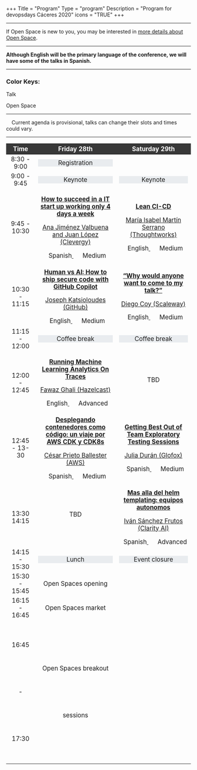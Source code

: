 +++
Title = "Program"
Type = "program"
Description = "Program for devopsdays Cáceres 2020"
icons = "TRUE"
+++

<style>
  .table-responsive.program-table th {
    color: white;
    background-color: #383838;
  }
  .time-slot.talk {
    margin-top: 25%;
  }
  .special-activity {
    background-color: #e9ecef;
  }
  .program-talk.tbd {
    margin-top: 8%;
  }
  .program-talk {
    margin: 1%;
  }
  .program-talk:hover {
    cursor: pointer;
    background-color: #6fb7cd;
  }
  .program-talk:hover > center {
    text-decoration: underline;
  }
  .program-talk:hover > a > div {
    display: block;
  }
  .talk-title {
    font-weight: bold;
  }
  .talk-language-level {
    display: inline-block;
    margin-left: 10px;
  }
  .talk-details-hover {
    display: none;
    position: absolute;
    z-index: 100;
    max-width: 40%;
    padding: 1%;
    background-color: white;
    border: 1px solid;
    box-shadow: 6px 6px 8px 0px #495057;
  }
</style>

<hr />
If Open Space is new to you, you may be interested in <a href="/pages/open-space-format">more details about Open Space</a>.
<hr />
<b>Although English will be the primary language of the conference, we will have some of the talks in Spanish.</b>
<hr>
</hr>

<div>
  <h3>Color Keys:</h3>
  <p></p>
  <div class="col-lg-2 col-md-2 program-element program-talk" style="margin:0;">Talk</div>
  <p></p>
  <div class="col-lg-2 col-md-2 program-element program-open-space" style="margin:0;">Open Space</div>
</div>

<hr />
<div>
  <i class="fa fa-warning fa-lg"></i><span style="margin-left: 15px;">Current agenda is provisional, talks can change their slots and times could vary.</span>
</div>
<hr />

<div class="table-responsive program-table">
  <table class="table table-bordered table-hover table-responsive-md" style="font-size: 1.2em;">
    <thead class="thead-light">
      <tr>
        <th>
          <div class="time-slot header">
            <center>Time</center>
          </div>
        </th>
        <th>
          <div class="header">
            <center>Friday 28th</center>
          </div>
        </th>
        <th>
          <div class="header">
            <center>Saturday 29th</center>
          </div>
        </th>
      </tr>
    </thead>
    <tbody>
      <tr>
        <td>
          <div class="time-slot">
            <center>8:30 - 9:00</center>
          </div>
        </td>
        <td>
          <div class="special-activity">
            <center>Registration</center>
          </div>
        </td>
        <td>
          <div class="special-activity">
            <center> </center>
          </div>
        </td>
      </tr>
      <tr>
        <td>
          <div class="time-slot">
            <center>9:00 - 9:45</center>
          </div>
        </td>
        <td>
          <div class="special-activity">
            <center>Keynote</center>
          </div>
        </td>
        <td>
          <div class="special-activity">
            <center>Keynote</center>
          </div>
        </td>
      </tr>
      <tr>
        <td>
          <div class="time-slot talk">
            <center>9:45 - 10:30</center>
          </div>
        </td>
        <td>
          <div class="program-talk">
            <a href="/events/2023-caceres/program/4-days-week">
              <center>
                <p class="talk-title">How to succeed in a IT start up working only 4 days a week</p>
                <p class="talk-speakers">Ana Jiménez Valbuena and Juan López (Clevergy)</p>
                <div>
                  <i class="fa fa-language fa-lg"></i><span class="talk-language-level">Spanish</span>
                  <i class="fa fa-bar-chart fa-lg" style="margin-left: 15px;"></i><span class="talk-language-level">Medium</span>
                </div>
              </center>
              <div class="talk-details-hover">
                <h5>Talk description</h5>
                <p>We have been able to deliver a success, powerful and useful app working 4 days per week and remotely in only 4 months. What is our secret? Some good practices and mindset that we are applying.

TDD, pair programming, CI/CD, TBD as our basic rules helped as to build an efficient and interesting tech application based on DDD and evolutionary architecture where data has a strong role to make decisions not only in business but in software. The key point is to be agile and deliver as soon as possible, failing fast and taking decisions in the last responsible moment, knowing that perfection is the enemy of good and  having feedback and trust as normal behaviour within the team.

We are building a powerful tech team and application and we want to share our secret with the community.</p>
                <hr>
                <h5>About the speakers</h5>
                <p>Ana Jiménez, Software Engineer  at Clevergy. With several years of experience in the IT sector working in different fields and consulting companies as a full stack developer. Ana, focused on tech teams’ ways of working and code  best practices, is currently part of the Clevergy’s tech team.

Juan López, CTO at Clevergy. He is a Software Engineer with 15 years of experience in the sector, working in diverse ecosystems and projects, from startups to large consulting companies, as a tech lead, project lead, and as a software engineer. Juan leads the technology area at Clevergy as an expert in distributed systems, data and artificial intelligence.</p>
              </div>
            </a>
          </div>
        </td>
        <td>
          <div class="program-talk">
            <a href="/events/2023-caceres/program/lean-ci-cd">
              <center>
                <p class="talk-title">Lean CI-CD</p>
                <p class="talk-speakers">María Isabel Martín Serrano (Thoughtworks)</p>
                <div>
                  <i class="fa fa-language fa-lg"></i><span class="talk-language-level">English</span>
                  <i class="fa fa-bar-chart fa-lg" style="margin-left: 15px;"></i><span class="talk-language-level">Medium</span>
                </div>
              </center>
              <div class="talk-details-hover">
                <h5>Talk description</h5>
                <p>In this talk, we will apply the Lean principles to reduce the 8 types of Lean waste in a CI-CD to make it more efficient and effective. We will walk through the example of an ideal Lean CI-CD pipeline to deploy a workload to a Kubernetes cluster using Helm.

Previous experience with CI-CD, Kubernetes and Helm is welcome but not required.</p>
                <hr>
                <h5>About the speaker</h5>
                <p>Currently working as Lead Project manager for Thoughtworks Spain. In my latest  assignment I was the Technical Product manager for two platform teams (developer experience and cloud governance). I am currently working on technical assessments for our clients.

My professional background is a mix between technical (DevOps, Solutions Architect, Developer) and management roles (Product-Project manager, team lead, domain lead).

I worked for large multinational company in global projects in the domains of Infrastructure-Platform, IAM, MDM...
I am passionate about Technology, efficiency and effectiveness.</p>
              </div>
            </a>
          </div>
        </td>
      </tr>
      <tr>
        <td>
          <div class="time-slot talk">
            <center>10:30 - 11:15</center>
          </div>
        </td>
        <td>
          <div class="program-talk">
            <a href="/events/2023-caceres/program/gh-copilot">
              <center>
                <p class="talk-title">Human vs AI: How to ship secure code with GitHub Copilot</p>
                <p class="talk-speakers">Joseph Katsioloudes (GitHub)</p>
                <div>
                  <i class="fa fa-language fa-lg"></i><span class="talk-language-level">English</span>
                  <i class="fa fa-bar-chart fa-lg" style="margin-left: 15px;"></i><span class="talk-language-level">Medium</span>
                </div>
              </center>
              <div class="talk-details-hover">
                <h5>Talk description</h5>
                <p>Artificial intelligence is already acting as a copilot in our daily lives, by helping as a digital assistant or by providing personalized experiences. Despite progress in other areas, historically AI has stopped short of improving software development. For the first time in the history of software, GitHub Copilot distills the collective knowledge of the world’s developers into an editor extension that suggests code in real time. This makes the process of building great software easier and faster… but what about more secure? In this session, we’ll show how we can help developers to write more secure code by using GitHub Copilot. We will demo real-world use cases and will provide tips from our lessons learned when experimenting with the tool.</p>
                <hr>
                <h5>About the speaker</h5>
                <p>Joseph Katsioloudes and his team at the GitHub Security Lab work at the forefront of Open Source Security that they shape every day through research and education. Joseph chose this career path because from a very young age, security was his own way to provide ethical and dedicated service to organisations and the society as a whole. He holds two engineering degrees, a Bachelors of Engineering in Computing from Imperial College London and a Masters in Cyber Security Engineering from the University of Warwick.

His most recent contributions include video content made specifically for software developers interested in growing their security skillset, where he offers tips and simplifies security. Previous highlights include a combined of 20 talks and workshops in 2022 as a first-time speaker, a zero-day vulnerability for a Top 10 Cryptocurrency in 2018 as part of his university Thesis and open-source contributions to OSINT & Blockchain.</p>
              </div>
            </a>
          </div>
        </td>
        <td>
          <div class="program-talk">
            <a href="/events/2023-caceres/program/why-my-talk">
              <center>
                <p class="talk-title">“Why would anyone want to come to my talk?”</p>
                <p class="talk-speakers">Diego Coy (Scaleway)</p>
                <div>
                  <i class="fa fa-language fa-lg"></i><span class="talk-language-level">English</span>
                  <i class="fa fa-bar-chart fa-lg" style="margin-left: 15px;"></i><span class="talk-language-level">Medium</span>
                </div>
              </center>
              <div class="talk-details-hover">
                <h5>Talk description</h5>
                <p>With this talk I go over some of the thoughts people have when presented with the idea of sharing their knowledge at a conference, such as “There’s nothing special for me to share” or “Yeah, but surely everyone knows that” or “What I do is boring”.</p>
                <hr>
                <h5>About the speaker</h5>
                <p>Web developer with over 10 years of experience turned Developer Advocate currently acting as a bridge between technologists and the cloud world.

Google Developer Expert in Web Technologies and Google Maps Platform, passionate about communities and sharing knowledge.</p>
              </div>
            </a>
          </div>
        </td>
      </tr>
      <tr>
        <td>
          <div class="time-slot">
            <center>11:15 - 12:00</center>
          </div>
        </td>
        <td>
          <div class="special-activity">
            <center>Coffee break</center>
          </div>
        </td>
        <td>
          <div class="special-activity">
            <center>Coffee break</center>
          </div>
        </td>
      </tr>
      <tr>
        <td>
          <div class="time-slot talk">
            <center>12:00 - 12:45</center>
          </div>
        </td>
        <td>
          <div class="program-talk">
            <a href="/events/2023-caceres/program/mlops-tracing">
              <center>
                <p class="talk-title">Running Machine Learning Analytics On Traces</p>
                <p class="talk-speakers">Fawaz Ghali (Hazelcast)</p>
                <div>
                  <i class="fa fa-language fa-lg"></i><span class="talk-language-level">English</span>
                  <i class="fa fa-bar-chart fa-lg" style="margin-left: 15px;"></i><span class="talk-language-level">Advanced</span>
                </div>
              </center>
              <div class="talk-details-hover">
                <h5>Talk description</h5>
                <p>Let’s do things differently. To start with, let us view logs and traces as no different from any other data. The data an application indirectly generates when in use (the logs and traces) is no different from the data an application directly works with (input and output). So let’s keep them all together in a scalable cloud storage repository. Once it is there, it is just like any other big data. We need to analyze and apply intelligent monitoring to detect situations of interest. So we need to apply trained ML models to a stream of such data for immediate alerting when the traces indicate an unwanted behavior occurring or brewing. This talk will show how to harness existing technologies to do just that.</p>
                <hr>
                <h5>About the speaker</h5>
                <p>Fawaz Ghali is Principal Developer Advocate at Hazelcast with 20+ years of experience in software development, machine learning and real-time intelligent applications. He holds a PhD in Computer Science and has worked in the private sector as well as Academia as a Researcher and Senior Lecturer. He has published over 46 scientific papers in the fields of machine learning and data science. His strengths and skills lie within the fields of low latency applications, IoT & Edge, distributed systems and cloud technologies.</p>
              </div>
            </a>
          </div>
        </td>
        <td>
          <div class="program-talk tbd">
            <center>
              <p class="talk-title"> </p>
              <p class="talk-speakers">TBD</p>
              <div style="display:none;">
                <i class="fa fa-language fa-lg"></i><span class="talk-language-level">English</span>
                <i class="fa fa-bar-chart fa-lg" style="margin-left: 15px;"></i><span class="talk-language-level">Medium</span>
              </div>
            </center>
            <div class="talk-details-hover">
              <h5>Talk description</h5>
              <p>TBD</p>
              <hr>
              <h5>About the speaker</h5>
              <p>TBD</p>
            </div>
          </div>
        </td>
      </tr>
      <tr>
        <td>
          <div class="time-slot talk">
            <center>12:45 - 13-30</center>
          </div>
        </td>
        <td>
          <div class="program-talk">
            <a href="/events/2023-caceres/program/cdk-cdk8s">
              <center>
                <p class="talk-title">Desplegando contenedores como código: un viaje por AWS CDK y CDK8s</p>
                <p class="talk-speakers">César Prieto Ballester (AWS)</p>
                <div>
                  <i class="fa fa-language fa-lg"></i><span class="talk-language-level">Spanish</span>
                  <i class="fa fa-bar-chart fa-lg" style="margin-left: 15px;"></i><span class="talk-language-level">Medium</span>
                </div>
              </center>
              <div class="talk-details-hover">
                <h5>Talk description</h5>
                <p>Empezaremos viendo cómo creamos Infraestructura en AWS a través del Cloud Development Kit, un framework que nos ayuda a crear de forma más natural para un desarrollador, recursos en AWS. Veremos los diferentes niveles de constructores que tenemos para crear la infraestructura y lo integraremos con CDK8S, framework que nos permite crear definiciones de Kubernetes también como código.

Dí adiós a los yaml files y empieza a crear la Infraestructura usando lenguajes como Python, Java, Go o TypeScript.</p>
                <hr>
                <h5>About the speaker</h5>
                <p>Ingeniero Informático por la Universidad de Extremadura enamorado de la automatización de la Infraestructura como código. Actualmente, trabajo como consultor DevOps para el equipo de Servicios de Profesionales de AWS en España.</p>
              </div>
            </a>
          </div>
        </td>
        <td>
          <div class="program-talk">
            <a href="/events/2023-caceres/program/exploratory-testing">
            <center>
              <p class="talk-title">Getting Best Out of Team Exploratory Testing Sessions</p>
              <p class="talk-speakers">Julia Durán (Glofox)</p>
              <div>
                <i class="fa fa-language fa-lg"></i><span class="talk-language-level">Spanish</span>
                <i class="fa fa-bar-chart fa-lg" style="margin-left: 15px;"></i><span class="talk-language-level">Medium</span>
              </div>
            </center>
            <div class="talk-details-hover">
              <h5>Talk description</h5>
              <p>In DevOps, all of the tasks involved in the development and deployment of the code are highly automated. But there is a task manually performed that can provide us with very valuable insights. In the talk, Julia will present the Team Exploratory Testing Sessions, in which different roles within the team (Product Manager, Designer, Developers, Testers, SRE Team) are involved. All together will put themselves in the Tester’s shoes, testing at the same time the current feature in a common session. In that journey, led by the tester, they will identify not only issues but also possible improvements and proposals for future development, while learning because of the knowledge and expertise all of them share during the session.</p>
              <hr>
              <h5>About the speaker</h5>
              <p>Llevo trabajando más de 18 años en el sector tecnológico, de los cuales he dedicado más de 16 años al Testing. Recientemente le he dado un giro a mi carrera profesional, dejando las tareas de gestión y volviendo a realizar tareas de Testing, que es mi pasión!. Siempre trabajo con orientación a resultados y creo en el aprendizaje continuo. Para mejorar los proyectos en los que participo, me encanta experimentar y encontrar cambios que generen mejoras. Mi actitud y mentalidad positiva en todas las situaciones me permiten sacar lo mejor de las personas que trabajan conmigo. Ser una organizadora voluntaria de la European Testing Conference durante las 3 últimas ediciones, formar parte de un equipo multidisciplinario y multicultural, distribuido en varias zonas horarias y colaborar en un idioma que no hablo de forma nativa me dio una nueva perspectiva de hacia dónde quería dirigir mi carrera profesional. Finalmente, lo he conseguido! En continua actualización de mis habilidades técnicas, formándome en Automatización de Pruebas y Pruebas Exploratorias.</p>
            </div>
          </div>
        </td>
      </tr>
      <tr>
        <td>
          <div class="time-slot talk">
            <center>13:30 14:15</center>
          </div>
        </td>
        <td>
          <div class="program-talk tbd">
            <center>
              <p class="talk-title"> </p>
              <p class="talk-speakers">TBD</p>
              <div style="display:none;">
                <i class="fa fa-language fa-lg"></i><span class="talk-language-level">English</span>
                <i class="fa fa-bar-chart fa-lg" style="margin-left: 15px;"></i><span class="talk-language-level">Medium</span>
              </div>
            </center>
            <div class="talk-details-hover">
              <h5>Talk description</h5>
              <p>TBD</p>
              <hr>
              <h5>About the speaker</h5>
              <p>TBD</p>
            </div>
          </div>
        </td>
        <td>
          <div class="program-talk">
            <a href="/events/2023-caceres/program/autonomous-teams">
              <center>
                <p class="talk-title">Mas alla del helm templating: equipos autonomos</p>
                <p class="talk-speakers">Iván Sánchez Frutos (Clarity AI)</p>
                <div>
                  <i class="fa fa-language fa-lg"></i><span class="talk-language-level">Spanish</span>
                  <i class="fa fa-bar-chart fa-lg" style="margin-left: 15px;"></i><span class="talk-language-level">Advanced</span>
                </div>
              </center>
              <div class="talk-details-hover">
                <h5>Talk description</h5>
                <p>Como hemos conseguido ofrecer total autonomia a nuestros equipos de ingenieria para que todos los servicios que operan puedan consumir las distintas capacidades de la plataforma (como monitoring, routing o permisos de AWS) a traves de un sencillo fichero de configuracion.</p>
                <hr>
                <h5>About the speaker</h5>
                <p>TBD</p>
              </div>
            </a>
          </div>
        </td>
      </tr>
      <tr>
        <td>
          <div class="time-slot">
            <center>14:15 - 15:30</center>
          </div>
        </td>
        <td>
          <div class="special-activity">
            <center>Lunch</center>
          </div>
        </td>
        <td>
          <div class="special-activity">
            <center>Event closure</center>
          </div>
        </td>
      </tr>
      <!-- <tr style="line-height:14rem;"> -->
      <tr>
        <td>
          <div class="time-slot">
            <center>15:30 - 15:45</center>
          </div>
        </td>
        <td>
          <div class="program-open-space">
            <center>Open Spaces opening</center>
          </div>
        </td>
        <td>
          <div class="special-activity">
            <center> </center>
          </div>
        </td>
      </tr>
      <tr>
        <td>
          <div class="time-slot">
            <center>16:15 - 16:45</center>
          </div>
        </td>
        <td>
          <div class="program-open-space">
            <center>Open Spaces market</center>
          </div>
        </td>
        <td>
          <div class="special-activity">
            <center> </center>
          </div>
        </td>
      </tr>
      <tr style="line-height:8rem;">
        <td>
          <div class="time-slot">
            <center>16:45 - 17:30</center>
          </div>
        </td>
        <td>
          <div class="program-open-space">
            <center>Open Spaces breakout sessions</center>
          </div>
        </td>
        <td>
          <div class="special-activity">
            <center> </center>
          </div>
        </td>
      </tr>
    </tbody>
  </table>
</div>
